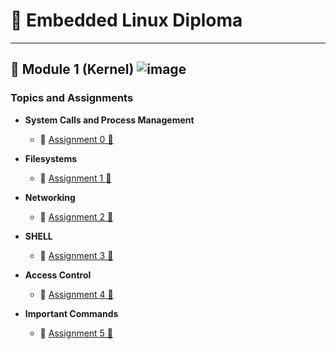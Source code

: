 # 🚀 **Embedded Linux Diploma**

---

## 📘 **Module 1 (Kernel)** ![image](https://progress-bar.dev/10/?title=Progress&color=blue)

### Topics and Assignments

- **System Calls and Process Management**
  - 📜 [Assignment 0 📎](https://github.com/t0ti20/Embedded_Linux/tree/master/Module_1/Assignment_0)

- **Filesystems**
  - 📜 [Assignment 1 📎](https://github.com/t0ti20/Embedded_Linux/tree/master/Module_1/Assignment_1)

- **Networking**
  - 📜 [Assignment 2 📎](https://github.com/t0ti20/Embedded_Linux/tree/master/Module_1/Assignment_2)

- **SHELL**
  - 📜 [Assignment 3 📎](https://github.com/t0ti20/Embedded_Linux/tree/master/Module_1/Assignment_3)

- **Access Control**
  - 📜 [Assignment 4 📎](https://github.com/t0ti20/Embedded_Linux/tree/master/Module_1/Assignment_4)

- **Important Commands**
  - 📜 [Assignment 5 📎](https://github.com/t0ti20/Embedded_Linux/tree/master/Module_1/Assignment_5)
